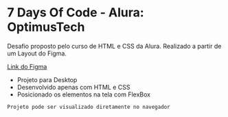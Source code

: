 # 7 Days Of Code - Alura: OptimusTech

<p>Desafio proposto pelo curso de HTML e CSS da Alura.
Realizado a partir de um Layout do Figma.</p>

[Link do Figma](https://www.figma.com/file/mm3MLozvUDGhDRTxSLlGL5/7daysOfCode-HTML-CSS?node-id=0%3A1&t=0syGVIbntRKQIcBE-0)

- Projeto para Desktop
- Desenvolvido apenas com HTML e CSS
- Posicionado os elementos na tela com FlexBox

```
Projeto pode ser visualizado diretamente no navegador
```
